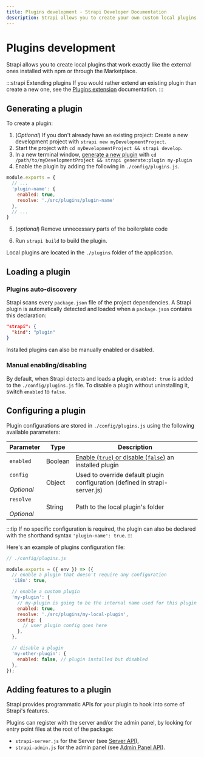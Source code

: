 ```yaml
---
title: Plugins development - Strapi Developer Documentation
description: Strapi allows you to create your own custom local plugins that will work exactly the same as external ones.
---
```


# Plugins development

Strapi allows you to create local plugins that work exactly like the external ones installed with npm or through the Marketplace.

:::strapi Extending plugins
If you would rather extend an existing plugin than create a new one, see the [Plugins extension](/developer-docs/latest/development/plugins-extension.md) documentation.
:::
## Generating a plugin

To create a plugin:

1. (_Optional_) If you don't already have an existing project: Create a new development project with `strapi new myDevelopmentProject`.
2. Start the project with `cd myDevelopmentProject && strapi develop`.
3. In a new terminal window, [generate a new plugin](/developer-docs/latest/developer-resources/cli/CLI.md#strapi-generate-plugin) with `cd /path/to/myDevelopmentProject && strapi generate:plugin my-plugin`
4. Enable the plugin by adding the following in `./config/plugins.js`.

  ```js
  module.exports = {
    // ...
    'plugin-name': {
      enabled: true,
      resolve: './src/plugins/plugin-name'
    },
    // ...
  }
  ```
5. (_optional_) Remove unnecessary parts of the boilerplate code
<!-- TODO: explain -->
6. Run `strapi build` to build the plugin.

Local plugins are located in the `./plugins` folder of the application.

## Loading a plugin

### Plugins auto-discovery

<!-- TODO: add here or in Strapi plugins intro (docs/developer-docs/latest/development/plugins-extension.md) that plugins installed via npm also have this strapi.kind: "plugin" declaration -->

Strapi scans every `package.json` file of the project dependencies. A Strapi plugin is automatically detected and loaded when a `package.json` contains this declaration:

```json
"strapi": {
  "kind": "plugin"
}
```
<!-- ? is it still true? because I can't find the `strapi.kind` key in the [package.json](https://github.com/strapi/strapi/blob/releases/v4/examples/getstarted/plugins/myplugin/package.json) in our examples/getstarted folder? -->

Installed plugins can also be manually enabled or disabled.

### Manual enabling/disabling

<!-- TODO: 
* either: npm packages detected (disabled possible but enabled not added to config file)
* or: mandatory enable generated plugins -->
By default, when Strapi detects and loads a plugin, `enabled: true` is added to the `./config/plugins.js` file. To disable a plugin without uninstalling it, switch `enabled` to `false`.

## Configuring a plugin

<!-- TODO: move to backend customization > plugins -->
Plugin configurations are stored in `./config/plugins.js` using the following available parameters:

| Parameter                   | Type    | Description                                                                            |
| --------------------------- | ------- | -------------------------------------------------------------------------------------- |
| `enabled`                   | Boolean | [Enable (`true`) or disable (`false`)](#manual-enabling-disabling) an installed plugin |
| `config`<br><br>_Optional_  | Object  | Used to override default plugin configuration (defined in strapi-server.js)
| `resolve`<br><br>_Optional_ | String  | Path to the local plugin's folder

:::tip
If no specific configuration is required, the plugin can also be declared with the shorthand syntax `'plugin-name': true`.
:::

Here's an example of plugins configuration file:

```js
// ./config/plugins.js

module.exports = ({ env }) => ({
  // enable a plugin that doesn't require any configuration
  'i18n': true,

  // enable a custom plugin
  'my-plugin': {
    // my-plugin is going to be the internal name used for this plugin
    enabled: true,
    resolve: './src/plugins/my-local-plugin',
    config: {
      // user plugin config goes here
    },
  },

  // disable a plugin
  'my-other-plugin': {
    enabled: false, // plugin installed but disabled
  },
});
```

## Adding features to a plugin

Strapi provides programmatic APIs for your plugin to hook into some of Strapi's features.

Plugins can register with the server and/or the admin panel, by looking for entry point files at the root of the package:
  - `strapi-server.js` for the Server (see [Server API](/developer-docs/latest/developer-resources/plugin-api-reference/server.md)),
  - `strapi-admin.js` for the admin panel (see [Admin Panel API](/developer-docs/latest/developer-resources/plugin-api-reference/admin-panel.md)).
